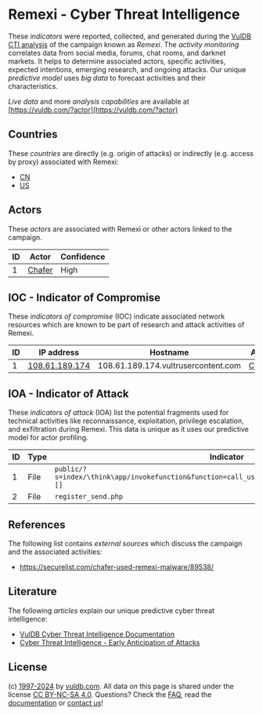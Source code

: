 # Remexi - Cyber Threat Intelligence

These _indicators_ were reported, collected, and generated during the [VulDB CTI analysis](https://vuldb.com/?kb.cti) of the campaign known as _Remexi_. The _activity monitoring_ correlates data from social media, forums, chat rooms, and darknet markets. It helps to determine associated actors, specific activities, expected intentions, emerging research, and ongoing attacks. Our unique _predictive model_ uses _big data_ to forecast activities and their characteristics.

_Live data_ and more _analysis capabilities_ are available at [https://vuldb.com/?actor](https://vuldb.com/?actor)

## Countries

These _countries_ are directly (e.g. origin of attacks) or indirectly (e.g. access by proxy) associated with Remexi:

* [CN](https://vuldb.com/?country.cn)
* [US](https://vuldb.com/?country.us)

## Actors

These _actors_ are associated with Remexi or other actors linked to the campaign.

ID | Actor | Confidence
-- | ----- | ----------
1 | [Chafer](https://vuldb.com/?actor.chafer) | High

## IOC - Indicator of Compromise

These _indicators of compromise_ (IOC) indicate associated network resources which are known to be part of research and attack activities of Remexi.

ID | IP address | Hostname | Actor | Confidence
-- | ---------- | -------- | ----- | ----------
1 | [108.61.189.174](https://vuldb.com/?ip.108.61.189.174) | 108.61.189.174.vultrusercontent.com | [Chafer](https://vuldb.com/?actor.chafer) | Medium

## IOA - Indicator of Attack

These _indicators of attack_ (IOA) list the potential fragments used for technical activities like reconnaissance, exploitation, privilege escalation, and exfiltration during Remexi. This data is unique as it uses our predictive model for actor profiling.

ID | Type | Indicator | Confidence
-- | ---- | --------- | ----------
1 | File | `public/?s=index/\think\app/invokefunction&function=call_user_func_array&vars[0]=system&vars[1][]` | High
2 | File | `register_send.php` | High

## References

The following list contains _external sources_ which discuss the campaign and the associated activities:

* https://securelist.com/chafer-used-remexi-malware/89538/

## Literature

The following _articles_ explain our unique predictive cyber threat intelligence:

* [VulDB Cyber Threat Intelligence Documentation](https://vuldb.com/?kb.cti)
* [Cyber Threat Intelligence - Early Anticipation of Attacks](https://www.scip.ch/en/?labs.20201022)

## License

(c) [1997-2024](https://vuldb.com/?kb.changelog) by [vuldb.com](https://vuldb.com/?kb.about). All data on this page is shared under the license [CC BY-NC-SA 4.0](https://creativecommons.org/licenses/by-nc-sa/4.0/). Questions? Check the [FAQ](https://vuldb.com/?kb.faq), read the [documentation](https://vuldb.com/?kb) or [contact us](https://vuldb.com/?contact)!
